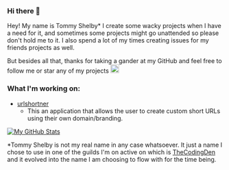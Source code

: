 ### Hi there 👋

Hey! My name is Tommy Shelby* I create some wacky projects when I have a need for it, and sometimes some projects might go unattended so please don't hold me to it. I also spend a lot of my times creating issues for my friends projects as well.

But besides all that, thanks for taking a gander at my GitHub and feel free to follow me or star any of my projects <img src="https://cdn.discordapp.com/emojis/738118274067464293.gif?v=1" width="20">

<!--
### What I'm working on:
- [Pterodactyl](https://github.com/tommyshelby9121/pterodactyl/blob/master)
    - This a discord bot that works with the pterodactyl panel api and ships with a built in panel for configuration and nothing but coolness.
-->
### What I'm working on:
- [urlshortner](https://github.com/tommyshelby9121/urlshortner/blob/master)
    - This an application that allows the user to create custom short URLs using their own domain/branding.

[![My GitHub Stats](https://github-readme-stats.vercel.app/api?username=tommyshelby9121&show_icons=true&theme=tokyonight)]()

<!--
- 🔭 I’m currently working on ...
- 🌱 I’m currently learning ...
- 👯 I’m looking to collaborate on ...
- 🤔 I’m looking for help with ...
- 💬 Ask me about ...
- 📫 How to reach me: ...
- 😄 Pronouns: ...
- ⚡ Fun fact: ...
-->

\*Tommy Shelby is not my real name in any case whatsoever. It just a name I chose to use in one of the guilds I'm on active on which is [TheCodingDen](https://discord.gg/code) and it evolved into the name I am choosing to flow with for the time being.
